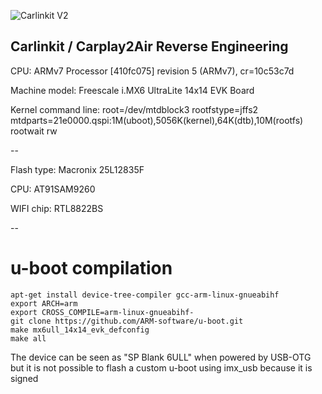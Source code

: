 ![Carlinkit V2](https://i.imgur.com/ZL3dq41.png)

## Carlinkit / Carplay2Air Reverse Engineering

CPU: ARMv7 Processor [410fc075] revision 5 (ARMv7), cr=10c53c7d

Machine model: Freescale i.MX6 UltraLite 14x14 EVK Board

Kernel command line: root=/dev/mtdblock3 rootfstype=jffs2 mtdparts=21e0000.qspi:1M(uboot),5056K(kernel),64K(dtb),10M(rootfs) rootwait rw

--

Flash type: Macronix 25L12835F

CPU: AT91SAM9260

WIFI chip: RTL8822BS

--

# u-boot compilation

	apt-get install device-tree-compiler gcc-arm-linux-gnueabihf
	export ARCH=arm
	export CROSS_COMPILE=arm-linux-gnueabihf-
	git clone https://github.com/ARM-software/u-boot.git
	make mx6ull_14x14_evk_defconfig
	make all
	
The device can be seen as "SP Blank 6ULL" when powered by USB-OTG but it is not possible to flash a custom u-boot using imx_usb because it is signed